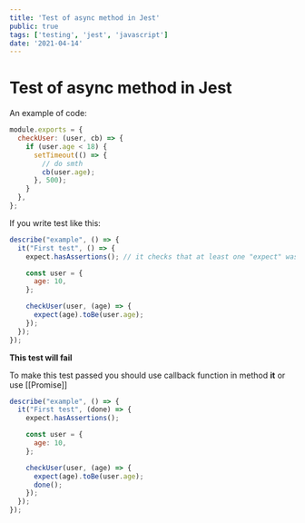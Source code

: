 ```yaml
---
title: 'Test of async method in Jest'
public: true
tags: ['testing', 'jest', 'javascript']
date: '2021-04-14'
---
```


# Test of async method in Jest

An example of code:

```js
module.exports = {
  checkUser: (user, cb) => {
    if (user.age < 18) {
      setTimeout(() => {
        // do smth
        cb(user.age);
      }, 500);
    }
  },
};
```

If you write test like this:

```js
describe("example", () => {
  it("First test", () => {
    expect.hasAssertions(); // it checks that at least one "expect" was called

    const user = {
      age: 10,
    };

    checkUser(user, (age) => {
      expect(age).toBe(user.age);
    });
  });
});
```

**This test will fail**

To make this test passed you should use callback function in method **it** or use [[Promise]]

```js
describe("example", () => {
  it("First test", (done) => {
    expect.hasAssertions();

    const user = {
      age: 10,
    };

    checkUser(user, (age) => {
      expect(age).toBe(user.age);
      done();
    });
  });
});
```